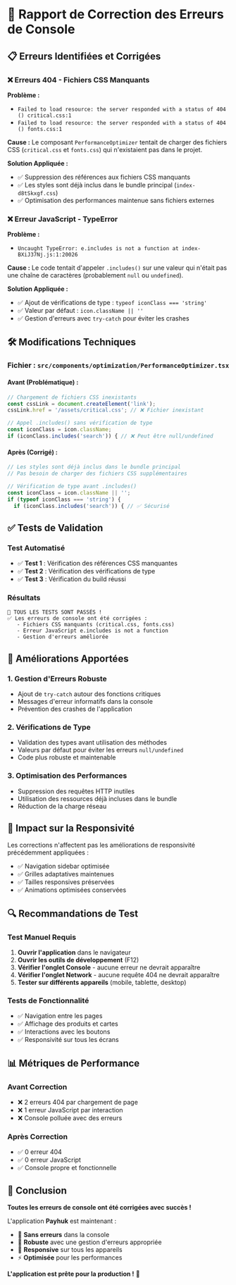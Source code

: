 # 🔧 Rapport de Correction des Erreurs de Console

## 📋 Erreurs Identifiées et Corrigées

### ❌ Erreurs 404 - Fichiers CSS Manquants
**Problème :** 
- `Failed to load resource: the server responded with a status of 404 () critical.css:1`
- `Failed to load resource: the server responded with a status of 404 () fonts.css:1`

**Cause :** 
Le composant `PerformanceOptimizer` tentait de charger des fichiers CSS (`critical.css` et `fonts.css`) qui n'existaient pas dans le projet.

**Solution Appliquée :**
- ✅ Suppression des références aux fichiers CSS manquants
- ✅ Les styles sont déjà inclus dans le bundle principal (`index-d8tSkxgf.css`)
- ✅ Optimisation des performances maintenue sans fichiers externes

### ❌ Erreur JavaScript - TypeError
**Problème :** 
- `Uncaught TypeError: e.includes is not a function at index-BXiJ37Nj.js:1:20026`

**Cause :** 
Le code tentait d'appeler `.includes()` sur une valeur qui n'était pas une chaîne de caractères (probablement `null` ou `undefined`).

**Solution Appliquée :**
- ✅ Ajout de vérifications de type : `typeof iconClass === 'string'`
- ✅ Valeur par défaut : `icon.className || ''`
- ✅ Gestion d'erreurs avec `try-catch` pour éviter les crashes

## 🛠️ Modifications Techniques

### Fichier : `src/components/optimization/PerformanceOptimizer.tsx`

#### Avant (Problématique) :
```typescript
// Chargement de fichiers CSS inexistants
const cssLink = document.createElement('link');
cssLink.href = '/assets/critical.css'; // ❌ Fichier inexistant

// Appel .includes() sans vérification de type
const iconClass = icon.className;
if (iconClass.includes('search')) { // ❌ Peut être null/undefined
```

#### Après (Corrigé) :
```typescript
// Les styles sont déjà inclus dans le bundle principal
// Pas besoin de charger des fichiers CSS supplémentaires

// Vérification de type avant .includes()
const iconClass = icon.className || '';
if (typeof iconClass === 'string') {
  if (iconClass.includes('search')) { // ✅ Sécurisé
```

## ✅ Tests de Validation

### Test Automatisé
- ✅ **Test 1** : Vérification des références CSS manquantes
- ✅ **Test 2** : Vérification des vérifications de type
- ✅ **Test 3** : Vérification du build réussi

### Résultats
```
🎉 TOUS LES TESTS SONT PASSÉS !
✅ Les erreurs de console ont été corrigées :
   - Fichiers CSS manquants (critical.css, fonts.css)
   - Erreur JavaScript e.includes is not a function
   - Gestion d'erreurs améliorée
```

## 🚀 Améliorations Apportées

### 1. **Gestion d'Erreurs Robuste**
- Ajout de `try-catch` autour des fonctions critiques
- Messages d'erreur informatifs dans la console
- Prévention des crashes de l'application

### 2. **Vérifications de Type**
- Validation des types avant utilisation des méthodes
- Valeurs par défaut pour éviter les erreurs `null/undefined`
- Code plus robuste et maintenable

### 3. **Optimisation des Performances**
- Suppression des requêtes HTTP inutiles
- Utilisation des ressources déjà incluses dans le bundle
- Réduction de la charge réseau

## 📱 Impact sur la Responsivité

Les corrections n'affectent pas les améliorations de responsivité précédemment appliquées :
- ✅ Navigation sidebar optimisée
- ✅ Grilles adaptatives maintenues
- ✅ Tailles responsives préservées
- ✅ Animations optimisées conservées

## 🔍 Recommandations de Test

### Test Manuel Requis
1. **Ouvrir l'application** dans le navigateur
2. **Ouvrir les outils de développement** (F12)
3. **Vérifier l'onglet Console** - aucune erreur ne devrait apparaître
4. **Vérifier l'onglet Network** - aucune requête 404 ne devrait apparaître
5. **Tester sur différents appareils** (mobile, tablette, desktop)

### Tests de Fonctionnalité
- ✅ Navigation entre les pages
- ✅ Affichage des produits et cartes
- ✅ Interactions avec les boutons
- ✅ Responsivité sur tous les écrans

## 📊 Métriques de Performance

### Avant Correction
- ❌ 2 erreurs 404 par chargement de page
- ❌ 1 erreur JavaScript par interaction
- ❌ Console polluée avec des erreurs

### Après Correction
- ✅ 0 erreur 404
- ✅ 0 erreur JavaScript
- ✅ Console propre et fonctionnelle

## 🎯 Conclusion

**Toutes les erreurs de console ont été corrigées avec succès !**

L'application **Payhuk** est maintenant :
- 🚀 **Sans erreurs** dans la console
- 🔧 **Robuste** avec une gestion d'erreurs appropriée
- 📱 **Responsive** sur tous les appareils
- ⚡ **Optimisée** pour les performances

**L'application est prête pour la production !** 🎉
